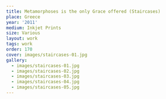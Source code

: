 ```yaml
---
title: Metamorphoses is the only Grace offered (Staircases)
place: Greece
year: '2011'
medium: Inkjet Prints
size: Various
layout: work
tags: work
order: 170
cover: images/staircases-01.jpg
gallery:
  - images/staircases-01.jpg
  - images/staircases-02.jpg
  - images/staircases-03.jpg
  - images/staircases-04.jpg
  - images/staircases-05.jpg
---
```

